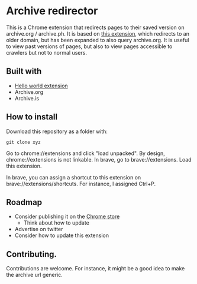 # Archive redirector

This is a Chrome extension that redirects pages to their saved version on archive.org / archive.ph. It is based on [this extension](https://chromewebstore.google.com/detail/archivetoday-automator/mmhadhnchpgicjlmlcdfaapkekknnkha?hl=en-US), which redirects to an older domain, but has been expanded to also query archive.org. It is useful to view past versions of pages, but also to view pages accessible to crawlers but not to normal users.

## Built with

- [Hello world extension](https://developer.chrome.com/docs/extensions/get-started/tutorial/hello-world)
- Archive.org
- Archive.is 

## How to install

Download this repository as a folder with:

```
git clone xyz
```

Go to chrome://extensions and click "load unpacked". By design, chrome://extensions is not linkable. In brave, go to brave://extensions. Load this extension. 

In brave, you can assign a shortcut to this extension on brave://extensions/shortcuts. For instance, I assigned Ctrl+P.

## Roadmap

- Consider publishing it on the [Chrome store](https://developer.chrome.com/docs/webstore/publish)
  - Think about how to update
- Advertise on twitter
- Consider how to update this extension

## Contributing.

Contributions are welcome. For instance, it might be a good idea to make the archive url generic. 
